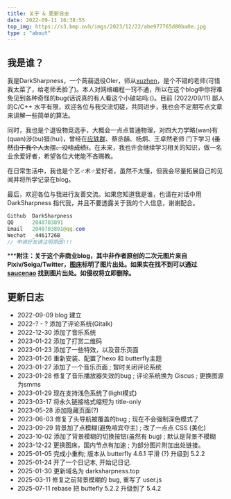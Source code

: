 ```yaml
---
title: 关于 & 更新日志
date: 2022-09-11 16:38:55
top_img: https://s3.bmp.ovh/imgs/2023/12/22/abe977765d80ba0e.jpg
type : "about"
---
```


## 我是谁？

我是DarkSharpness，一个蒟蒻退役OIer，师从[xuzhen](https://www.luogu.com.cn/user/4891)，是个不错的老师(可惜我太菜了，给老师丢脸了)。本人对网络编程一窍不通，所以在这个blog中你将难免见到各种奇怪的bug(话说真的有人看这个小破站吗:()。目前 (2022/09/11) 鄙人的C/C++ 水平有限，欢迎各位与我交流切磋，共同进步，我也会不定期写点文章来讲解一些简单的算法。

同时，我也是个退役物竞选手，大概会一点点普通物理，对四大力学略(wan)有(quan)涉(bu)猎(hui)，曾经在[应轶群](https://www.zhihu.com/people/ying-yi-qun)、蔡丞韻、杨炯、王卓然老师 门下学习 ~~(虽然由于我个人太摆、没啥成绩)~~。在未来，我也许会继续学习相关的知识，做一名业余爱好者，希望各位大佬能不吝赐教。

在日常生活中，我也是个艺♂术♂爱好者，虽然不太懂，但我会尽量拓展自己的见闻并将所学记录在blog。

最后，欢迎各位与我进行友善交流。如果您知道我是谁，也请在对话中用 DarkSharpness 指代我，并且不要透露关于我的个人信息，谢谢配合。

```Java
Github  DarkSharpness
QQ      2040703891
Email   2040703891@qq.com
Wechat  _4461726B_
// 申请好友请注明原因!!!
```

*****附注：关于这个非商业blog，其中非作者原创的二次元图片来自Pixiv/Seiga/Twitter，[图床](https://darksharpness.github.io/photo/)标明了图片出处。如果实在找不到可以通过 [saucenao](https://saucenao.com/) 找到图片出处。如侵权将立即删除。**

## 更新日志

* 2022-09-09 blog 建立
* 2022-? - ? 添加了评论系统(Gitalk)
* 2022-12-30 添加了音乐系统
* 2023-01-22 添加了打赏二维码
* 2023-01-23 添加了一些特效，以及音乐页面
* 2023-01-26 重新安装、配置了hexo 和 butterfly主题
* 2023-01-27 添加了一个音乐页面 ; 暂时关闭评论系统
* 2023-01-28 修复了音乐播放器失效的bug ; 评论系统换为 Giscus ; 更换图源为smms
* 2023-01-29 现在支持浅色系统了(light模式)
* 2023-03-17 将永久链接格式缩短为 title-only
* 2023-05-28 添加隐藏页面(?)
* 2023-06-03 修复了头导航被覆盖的bug ; 现在不会强制深色模式了
* 2023-09-29 背景加了点模糊(避免喧宾夺主) ; 改了一点点 CSS (美化)
* 2023-10-02 添加了背景模糊的切换按钮(虽然有 bug) ; 默认是背景不模糊
* 2023-12-22 更换图床，国内节点有加速 ; 为部分图片附加出处链接。
* 2025-01-05 完成小重构; 版本从 butterfly 4.6.1 平滑 (?) 升级到 5.2.2
* 2025-01-24 开了一个日记本, 开始记日记.
* 2025-01-30 更新域名为 darksharpness.top
* 2025-03-11 修复之前背景模糊的 bug, 重写了 user.js
* 2025-07-11 rebase 把 buttefly 5.2.2 升级到了 5.4.2
